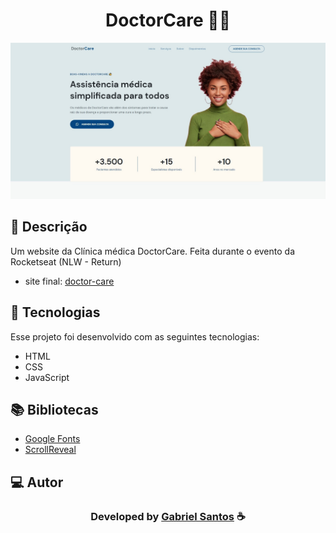 <h1 align="center">
  DoctorCare 👨‍⚕️
</h1>

<img src="./.github/preview.jpg">

## 📝 Descrição 

Um website da Clínica médica DoctorCare. Feita durante o evento da Rocketseat (NLW - Return)

- site final: [doctor-care](https://Gabriel-Santos01.github.io/DoctorCare-dynamic-site/)

## 🚀 Tecnologias

Esse projeto foi desenvolvido com as seguintes tecnologias:

- HTML
- CSS
- JavaScript

## 📚 Bibliotecas

- [Google Fonts](https://fonts.google.com/)
- [ScrollReveal](https://scrollrevealjs.org/)


## 💻 Autor

  <h3 align="center"> Developed by <a href="https://www.linkedin.com/in/gabriel-santos-bb4a10188/">Gabriel Santos</a> ☕</h3>

